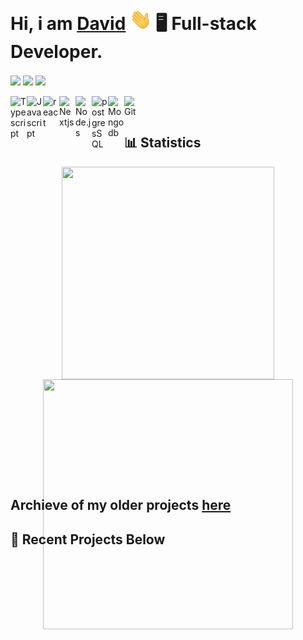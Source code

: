 #  Hi, i am [David][website] <img src="https://raw.githubusercontent.com/ABSphreak/ABSphreak/master/gifs/Hi.gif" width="35px"> 🖥️ Full-stack Developer.
 <a href= "https://www.linkedin.com/in/davialvesoliveira" target="_blank"><img align="center" src="https://img.shields.io/badge/-LinkedIn-%230077B5?style=for-the-badge&logo=linkedin&logoColor=white" target="_blank"></a>
  <a href = "https://twitter.com/DaviAlvesOli" target="_blank"><img align="center" src="https://img.shields.io/badge/twitter-0054F7?style=for-the-badge&logo=twiter&logoColor=white" target="_blank"></a>
  <a href = "mailto:davi3alves@gmail.com"><img align="center" src="https://img.shields.io/badge/-Gmail-%23333?style=for-the-badge&logo=gmail&logoColor=white" target="_blank"></a>
  <br />
  <br />
<img align="left" alt="Typescript" width="26px" src="https://raw.githubusercontent.com/davi38/davi38/main/images/ts.png" />
<img align="left" alt="Javascript" width="26px" src="https://raw.githubusercontent.com/davi38/davi38/main/images/javascript.png" />
<img align="left" alt="react" width="26px" src="https://raw.githubusercontent.com/davi38/davi38/main/images/react.png" />
<img align="left" alt="Nextjs" width="26px" src="https://raw.githubusercontent.com/davi38/davi38/main/images/next_logo.png" />
<img align="left" alt="Node.js" width="26px" src="https://raw.githubusercontent.com/davi38/davi38/main/images/nodejs.png" />
<img align="left" alt="postgresSQL" width="26px" src="https://raw.githubusercontent.com/davi38/davi38/main/images/postgresSQL.png" />
<img align="left" alt="Mongodb" width="26px" src="https://raw.githubusercontent.com/davi38/davi38/main/images/mongodb.png" />
<img align="left" alt="Git" width="26px" src="https://raw.githubusercontent.com/davi38/davi38/main/images/git.png" />
<!-- <img align="left" alt="Django" width="26px" src="https://raw.githubusercontent.com/davi38/davi38/main/images/django.png" />
<img align="left" alt="Python" width="26px" src="https://raw.githubusercontent.com/davi38/davi38/main/images/python.png" />
<img align="left" alt="Flutter" width="26px" src="https://raw.githubusercontent.com/davi38/davi38/main/images/flutter.png" /> -->

</div>
<br />

## 📊 Statistics
  <div align="center" style="height:500px;margin:0" >
  <img align="center" width="340px" height="340px" src="https://github-readme-stats.vercel.app/api/top-langs/?username=davi38&hide_border=true&langs_count=10&theme=radical&layout=compact" />
  <img align="center" width="400px" height="400px" src="https://github-readme-streak-stats.herokuapp.com?user=davi38&theme=radical&hide_border=true&date_format=j%20M%5B%20Y%5D" />
  </div>

## Archieve of my older projects [here][archive]

## 📱 Recent Projects Below

[website]: https://davi38.github.io/
[archive]: https://github.com/Davi-Archive
